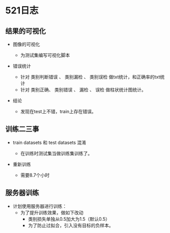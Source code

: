 # 521日志
## 结果的可视化
+ 图像的可视化
    + 为测试集编写可视化脚本

+ 错误统计
    + 针对 类别判断错误 、 类别漏检 、 类别误检 做txt统计，和正确率的txt统计
    + 针对 类别正确、 类别错误 、 漏检 、 误检 做柱状统计图统计。

+ 结论
    + 发现在test上不错，train上存在错误。

## 训练二三事

+ train datasets 和 test datasets 混淆
    + 在训练时测试集当做训练集训练了。

+ 重新训练
    + 需要8.7个小时

## 服务器训练
+ 计划使用服务器进行训练：
    + 为了提升训练效果，做如下改动
        + 类别损失单独从0.5加大为1.5（默认0.5）
        + 为了防止过拟合，引入没有目标的负样本。

